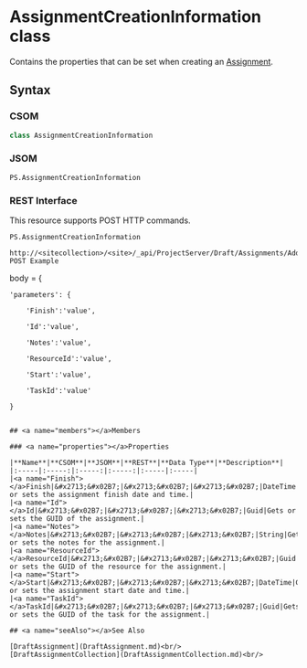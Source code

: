 [comment]: # (Name:AssignmentCreationInformation)
[comment]: # (Type:class)
[comment]: # (Status:Verified)

# <a name="name"></a>AssignmentCreationInformation class
<a name="description"></a>Contains the properties that can be set when creating an [Assignment](Assignment.md).

## <a name="syntax"></a>Syntax

### CSOM

```C#
class AssignmentCreationInformation 
```

### JSOM

```
PS.AssignmentCreationInformation
```

### REST Interface

This resource supports POST HTTP commands.

```
PS.AssignmentCreationInformation

http://<sitecollection>/<site>/_api/ProjectServer/Draft/Assignments/Add
POST Example

```

body = {

	'parameters': {

		'Finish':'value', 

		'Id':'value', 

		'Notes':'value', 

		'ResourceId':'value', 

		'Start':'value', 

		'TaskId':'value'		

	}

```

## <a name="members"></a>Members

### <a name="properties"></a>Properties

|**Name**|**CSOM**|**JSOM**|**REST**|**Data Type**|**Description**|
|:-----|:-----:|:-----:|:-----:|:-----|:-----|
|<a name="Finish"></a>Finish|&#x2713;&#x02B7;|&#x2713;&#x02B7;|&#x2713;&#x02B7;|DateTime|Gets or sets the assignment finish date and time.|
|<a name="Id"></a>Id|&#x2713;&#x02B7;|&#x2713;&#x02B7;|&#x2713;&#x02B7;|Guid|Gets or sets the GUID of the assignment.|
|<a name="Notes"></a>Notes|&#x2713;&#x02B7;|&#x2713;&#x02B7;|&#x2713;&#x02B7;|String|Gets or sets the notes for the assignment.|
|<a name="ResourceId"></a>ResourceId|&#x2713;&#x02B7;|&#x2713;&#x02B7;|&#x2713;&#x02B7;|Guid|Gets or sets the GUID of the resource for the assignment.|
|<a name="Start"></a>Start|&#x2713;&#x02B7;|&#x2713;&#x02B7;|&#x2713;&#x02B7;|DateTime|Gets or sets the assignment start date and time.|
|<a name="TaskId"></a>TaskId|&#x2713;&#x02B7;|&#x2713;&#x02B7;|&#x2713;&#x02B7;|Guid|Gets or sets the GUID of the task for the assignment.|

## <a name="seeAlso"></a>See Also

[DraftAssignment](DraftAssignment.md)<br/>
[DraftAssignmentCollection](DraftAssignmentCollection.md)<br/>

